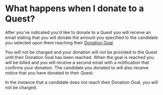 # What happens when I donate to a Quest? #
After you've indicated you'd like to donate to a Quest you will receive an email 
stating that you will donate the amount you specified to the candidate you selected 
upon them reaching their [Donation Goal][1]. 

You will not be charged and your donation will not be provided to the Quest 
until their Donation Goal has been reached. When the goal is reached you will be
billed and you will receive a second email with a notification that confirms your 
donation. The candidate you donated to will also receive notice that you 
have donated to their Quest.

In the instance that a candidate does not reach their Donation Goal, you will 
not be charged.


[1]: /help/donating/donation_goals/